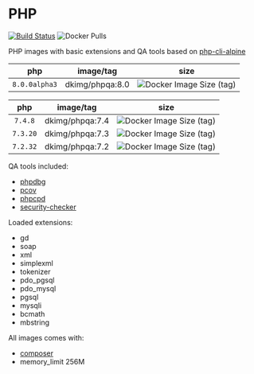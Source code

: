 # PHP

[![Build Status](https://travis-ci.org/dkimg/phpqa.svg?branch=master)](https://travis-ci.org/dkimg/phpqa) ![Docker Pulls](https://img.shields.io/docker/pulls/dkimg/phpqa.svg)

PHP images with basic extensions and QA tools based on [php-cli-alpine](https://hub.docker.com/_/php)

| php | image/tag | size |
|:-----:|:-----:|:-----:|
| `8.0.0alpha3` | dkimg/phpqa:8.0 | ![Docker Image Size (tag)](https://img.shields.io/docker/image-size/dkimg/phpqa/8.0?label=image) |

| php | image/tag | size |
|:-----:|:-----:|:-----:|
| `7.4.8` | dkimg/phpqa:7.4 | ![Docker Image Size (tag)](https://img.shields.io/docker/image-size/dkimg/phpqa/7.4?label=image) |
| `7.3.20` | dkimg/phpqa:7.3 | ![Docker Image Size (tag)](https://img.shields.io/docker/image-size/dkimg/phpqa/7.3?label=image) |
| `7.2.32` | dkimg/phpqa:7.2 | ![Docker Image Size (tag)](https://img.shields.io/docker/image-size/dkimg/phpqa/7.2?label=image) |

QA tools included:
- [phpdbg](https://www.php.net/manual/en/book.phpdbg.php)
- [pcov](https://github.com/krakjoe/pcov)
- [phpcpd](https://github.com/sebastianbergmann/phpcpd)
- [security-checker](https://github.com/sensiolabs/security-checker)

Loaded extensions:
- gd
- soap
- xml
- simplexml
- tokenizer
- pdo_pgsql
- pdo_mysql
- pgsql
- mysqli
- bcmath
- mbstring

All images comes with:
- [composer](https://getcomposer.org/)
- memory_limit 256M
